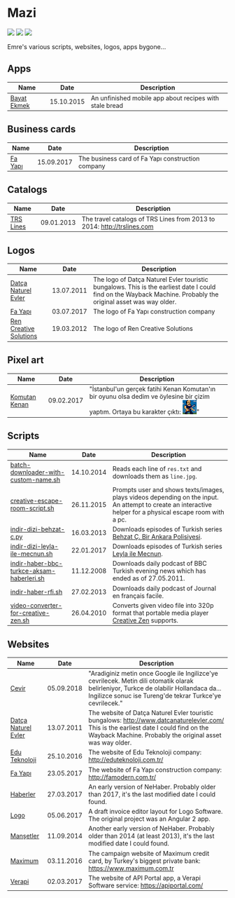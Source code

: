 # Mazi

![](https://img.shields.io/github/license/pemre/mazi?style=flat-square)
![](https://img.shields.io/github/languages/code-size/pemre/mazi?style=flat-square)
![](https://img.shields.io/badge/awesome%3F-yes-green.svg?style=flat-square)

Emre's various scripts, websites, logos, apps bygone...

## Apps

| Name                                     | Date       | Description                                             |
|------------------------------------------|------------|---------------------------------------------------------|
| [Bayat Ekmek](./app%20-%20bayat%20ekmek) | 15.10.2015 | An unfinished mobile app about recipes with stale bread |

## Business cards

| Name                                         | Date       | Description                                       |
|----------------------------------------------|------------|---------------------------------------------------|
| [Fa Yapı](./business%20card%20-%20fa%20yapi) | 15.09.2017 | The business card of Fa Yapı construction company |

## Catalogs

| Name                                     | Date       | Description                                                             |
|------------------------------------------|------------|-------------------------------------------------------------------------|
| [TRS Lines](./catalog%20-%20trs%20lines) | 09.01.2013 | The travel catalogs of TRS Lines from 2013 to 2014: http://trslines.com |

## Logos

| Name                                                        | Date       | Description                                                                                                                                                    |
|-------------------------------------------------------------|------------|----------------------------------------------------------------------------------------------------------------------------------------------------------------|
| [Datça Naturel Evler](./logo%20-%20datca%20naturel%20evler) | 13.07.2011 | The logo of Datça Naturel Evler touristic bungalows. This is the earliest date I could find on the Wayback Machine. Probably the original asset was way older. |
| [Fa Yapı](./logo%20-%20fa%20yapi)                           | 03.07.2017 | The logo of Fa Yapı construction company                                                                                                                       |
| [Ren Creative Solutions](./logo%20-%20rencs)                | 19.03.2012 | The logo of Ren Creative Solutions                                                                                                                             |

## Pixel art

| Name                                                 | Date       | Description                                                                                                                                                                                         |
|------------------------------------------------------|------------|-----------------------------------------------------------------------------------------------------------------------------------------------------------------------------------------------------|
| [Komutan Kenan](./pixel%20art%20-%20komutan%20kenan) | 09.02.2017 | "İstanbul'un gerçek fatihi Kenan Komutan'ın bir oyunu olsa dedim ve öylesine bir çizim yaptım. Ortaya bu karakter çıktı: ![](./pixel%20art%20-%20komutan%20kenan/pixel_art_komutan_kenan_bg_o.gif)" |

## Scripts

| Name                                                                                             | Date       | Description                                                                                                                                                |
|--------------------------------------------------------------------------------------------------|------------|------------------------------------------------------------------------------------------------------------------------------------------------------------|
| [batch-downloader-with-custom-name.sh](./scripts/batch-downloader-with-custom-name.sh)           | 14.10.2014 | Reads each line of `res.txt` and downloads them as `line.jpg`.                                                                                             |
| [creative-escape-room-script.sh](./scripts/creative-escape-room-script.sh)                       | 26.11.2015 | Prompts user and shows texts/images, plays videos depending on the input. An attempt to create an interactive helper for a physical escape room with a pc. |
| [indir-dizi-behzat-c.py](./scripts/indir-dizi-behzat-c.py)                                       | 16.03.2013 | Downloads episodes of Turkish series [Behzat Ç. Bir Ankara Polisiyesi](https://en.wikipedia.org/wiki/Behzat_%C3%87._Bir_Ankara_Polisiyesi).                |
| [indir-dizi-leyla-ile-mecnun.sh](./scripts/indir-dizi-leyla-ile-mecnun.sh)                       | 22.01.2017 | Downloads episodes of Turkish series [Leyla ile Mecnun](https://en.wikipedia.org/wiki/Leyla_and_Mecnun).                                                   |
| [indir-haber-bbc-turkce-aksam-haberleri.sh](./scripts/indir-haber-bbc-turkce-aksam-haberleri.sh) | 11.12.2008 | Downloads daily podcast of BBC Turkish evening news which has ended as of 27.05.2011.                                                                      |
| [indir-haber-rfi.sh](./scripts/indir-haber-rfi.sh)                                               | 27.02.2013 | Downloads daily podcast of Journal en français facile.                                                                                                     |
| [video-converter-for-creative-zen.sh](./scripts/video-converter-for-creative-zen.sh)             | 26.04.2010 | Converts given video file into 320p format that portable media player [Creative Zen](https://en.wikipedia.org/wiki/Zen_(portable_media_player)) supports.  |

## Websites

| Name                                                            | Date       | Description                                                                                                                                                                                         |
|-----------------------------------------------------------------|------------|-----------------------------------------------------------------------------------------------------------------------------------------------------------------------------------------------------|
| [Çevir](./website%20-%20cevir/)                                 | 05.09.2018 | "Aradiginiz metin once Google ile Ingilizce'ye cevrilecek. Metin dili otomatik olarak belirleniyor, Turkce de olabilir Hollandaca da... Ingilizce sonuc ise Tureng'de tekrar Turkce'ye cevrilecek." |
| [Datça Naturel Evler](./website%20-%20datca%20naturel%20evler/) | 13.07.2011 | The website of Datça Naturel Evler touristic bungalows: http://www.datcanaturelevler.com/ This is the earliest date I could find on the Wayback Machine. Probably the original asset was way older. |
| [Edu Teknoloji](./website%20-%20edu%20teknoloji/)               | 25.10.2016 | The website of Edu Teknoloji company: http://eduteknoloji.com.tr/                                                                                                                                   |
| [Fa Yapı](./website%20-%20fa%20yapi/)                           | 23.05.2017 | The website of Fa Yapı construction company: http://famodern.com.tr/                                                                                                                                |
| [Haberler](./website%20-%20haberler/)                           | 27.03.2017 | An early version of NeHaber. Probably older than 2017, it's the last modified date I could found.                                                                                                   |
| [Logo](./website%20-%20logo/)                                   | 05.06.2017 | A draft invoice editor layout for Logo Software. The original project was an Angular 2 app.                                                                                                         |
| [Manşetler](./website%20-%20mansetler/)                         | 11.09.2014 | Another early version of NeHaber. Probably older than 2014 (at least 2013), it's the last modified date I could found.                                                                              |
| [Maximum](./website%20-%20maximum/)                             | 03.11.2016 | The campaign website of Maximum credit card, by Turkey's biggest private bank: https://www.maximum.com.tr                                                                                           |
| [Verapi](./website%20-%20verapi/)                               | 02.03.2017 | The website of API Portal app, a Verapi Software service: https://apiportal.com/                                                                                                                    |

